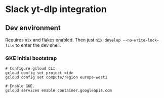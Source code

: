 # Slack yt-dlp integration

## Dev environment

Requires `nix` and flakes enabled. Then just `nix develop --no-write-lock-file` to enter the dev shell.

### GKE initial bootstrap

```shell
# Configure gcloud CLI
gcloud config set project <id>
gcloud config set compute/region europe-west1

# Enable GKE.
gcloud services enable container.googleapis.com
```
